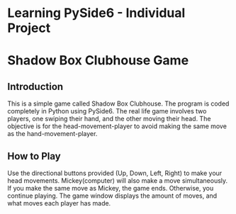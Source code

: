 # Learning PySide6 - Individual Project
 
# Shadow Box Clubhouse Game

## Introduction
This is a simple game called Shadow Box Clubhouse. The program is coded completely in Python using PySide6. The real life game involves two players, one swiping their hand, and the other moving their head. The objective is for the head-movement-player to avoid making the same move as the hand-movement-player.

## How to Play
 Use the directional buttons provided (Up, Down, Left, Right) to make your head movements. Mickey(computer) will also make a move simultaneously. If you make the same move as Mickey, the game ends. Otherwise, you continue playing. The game window displays the amount of moves, and what moves each player has made.